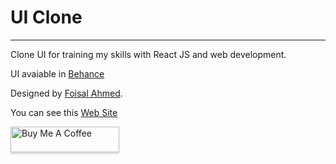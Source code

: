 # UI Clone

---

Clone UI for training my skills with React JS and web development.

UI avaiable in [Behance](https://www.behance.net/gallery/108160427/Dashboard?tracking_source=search_projects_recommended%7Cui%20ux%20software%20design)

Designed by [Foisal Ahmed](https://www.behance.net/foisalbiswas).

You can see this [Web Site](https://twithr.netlify.app/)

<a href="https://www.buymeacoffee.com/juniortrojilio" target="_blank"><img src="https://www.buymeacoffee.com/assets/img/custom_images/orange_img.png" alt="Buy Me A Coffee" style="height: 41px !important;width: 174px !important;box-shadow: 0px 3px 2px 0px rgba(190, 190, 190, 0.5) !important;-webkit-box-shadow: 0px 3px 2px 0px rgba(190, 190, 190, 0.5) !important;" ></a>


